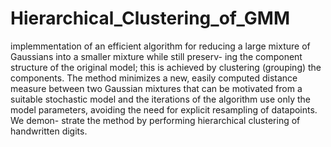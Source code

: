 # Hierarchical_Clustering_of_GMM
 implemmentation of  an efficient algorithm for reducing a large mixture of Gaussians into a smaller mixture while still preserv- ing the component structure of the original model; this is achieved by clustering (grouping) the components. The method minimizes a new, easily computed distance measure between two Gaussian mixtures that can be motivated from a suitable stochastic model and the iterations of the algorithm use only the model parameters, avoiding the need for explicit resampling of datapoints. We demon- strate the method by performing hierarchical clustering of handwritten digits.
